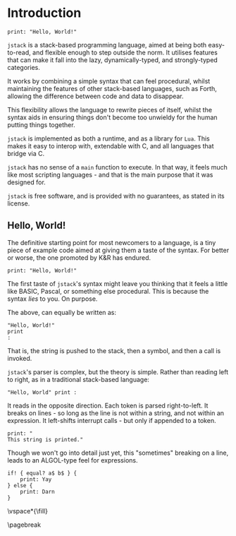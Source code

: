 # Introduction

	print: "Hello, World!"

`jstack` is a stack-based programming language, aimed at being both easy-to-read,
and flexible enough to step outside the norm. It utilises features that can make
it fall into the lazy, dynamically-typed, and strongly-typed categories.

It works by combining a simple syntax that can feel procedural, whilst maintaining
the features of other stack-based languages, such as Forth, allowing the difference
between code and data to disappear.

This flexibility allows the language to rewrite pieces of itself, whilst the syntax
aids in ensuring things don't become too unwieldy for the human putting things together.

`jstack` is implemented as both a runtime, and as a library for `Lua`. This makes it
easy to interop with, extendable with C, and all languages that bridge via C.

`jstack` has no sense of a `main` function to execute. In that way, it feels much like
most scripting languages - and that is the main purpose that it was designed for.

`jstack` is free software, and is provided with no guarantees, as stated in its license.

## Hello, World!

The definitive starting point for most newcomers to a language, is a tiny piece of example
code aimed at giving them a taste of the syntax. For better or worse, the one promoted by
K&R has endured.

	print: "Hello, World!"

The first taste of `jstack`'s syntax might leave you thinking that it feels a little like BASIC, Pascal,
or something else procedural. This is because the syntax *lies* to you. On purpose.

The above, can equally be written as:

	"Hello, World!"
	print
	:

That is, the string is pushed to the stack, then a symbol, and then a call is invoked.

`jstack`'s parser is complex, but the theory is simple. Rather than reading left to right, as in
a traditional stack-based language:

	"Hello, World" print :

It reads in the opposite direction. Each token is parsed right-to-left.
It breaks on lines - so long as the line is not within a string, and not within an expression.
It left-shifts interrupt calls - but only if appended to a token.

	print: "
	This string is printed."

Though we won't go into detail just yet, this "sometimes" breaking on a line, leads to an ALGOL-type
feel for expressions.

	if! { equal? a$ b$ } {
		print: Yay
	} else {
		print: Darn
	}

\vspace*{\fill}

\pagebreak
